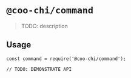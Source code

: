# `@coo-chi/command`

> TODO: description

## Usage

```
const command = require('@coo-chi/command');

// TODO: DEMONSTRATE API
```
